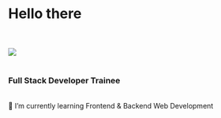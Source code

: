 <h1>Hello there</h1>
<br><br>
<img src="Kirito-SAO.gif"/>
<br><br>
<h3>Full Stack Developer Trainee</h3>
<br>
<label for="">🌱 I’m currently learning Frontend & Backend Web Development</label>
<!--
**VeliZor/VeliZor** is a ✨ _special_ ✨ repository because its `README.md` (this file) appears on your GitHub profile.

Here are some ideas to get you started:

- 🔭 I’m currently working on ...
- 🌱 I’m currently learning ...
- 👯 I’m looking to collaborate on ...
- 🤔 I’m looking for help with ...
- 💬 Ask me about ...
- 📫 How to reach me: ...
- 😄 Pronouns: ...
- ⚡ Fun fact: ...
-->
